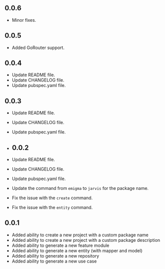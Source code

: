 ## 0.0.6
- Minor fixes.


## 0.0.5
- Added GoRouter support.

## 0.0.4
- Update README file.
- Update CHANGELOG file.
- Update pubspec.yaml file.


## 0.0.3
- Update README file.
- Update CHANGELOG file.
- Update pubspec.yaml file.


- ## 0.0.2
- Update README file.
- Update CHANGELOG file.
- Update pubspec.yaml file.
- Update the command from `emigma` to `jarvis` for the package name.
- Fix the issue with the `create` command.
- Fix the issue with the `entity` command.


## 0.0.1
- Added ability to create a new project with a custom package name
- Added ability to create a new project with a custom package description
- Added ability to generate a new feature module
- Added ability to generate a new entity (with mapper and model)
- Added ability to generate a new repository
- Added ability to generate a new use case
